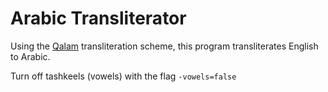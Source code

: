 # Arabic Transliterator

Using the [Qalam](http://langs.eserver.org/qalam.txt) transliteration scheme, this program transliterates English to Arabic. 

Turn off tashkeels (vowels) with the flag `-vowels=false`
